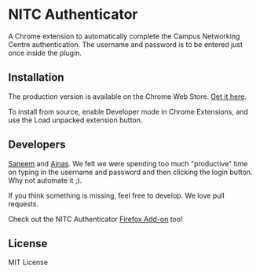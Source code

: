 NITC Authenticator
==================

A Chrome extension to automatically complete the Campus Networking Centre authentication. The username and password is to be entered just once inside the plugin.

Installation
------------
The production version is available on the Chrome Web Store. [Get it here](https://chrome.google.com/webstore/detail/nitc-authenticator/hmnfgjeapkdnjifhelmpihnhmpembohm?hl=en).

To install from source, enable Developer mode in Chrome Extensions, and use the Load unpacked extension button.


Developers
----------
[Saneem](https://github.com/xaneem) and [Ajnas](https://github.com/ajnas).
We felt we were spending too much "productive" time on typing in the username and password and then clicking the login button. Why not automate it ;).

If you think something is missing, feel free to develop. We love pull requests.

Check out the NITC Authenticator [Firefox Add-on](https://github.com/ajnas/authenticator-firefox) too!


License
-------
MIT License
